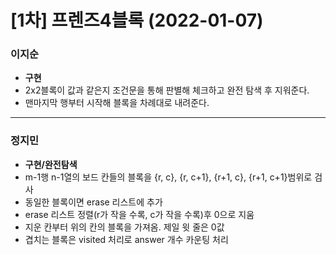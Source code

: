 # [1차] 프렌즈4블록 (2022-01-07)
### 이지순
* **구현**
* 2x2블록이 값과 같은지 조건문을 통해 판별해 체크하고 완전 탐색 후 지워준다.
* 맨마지막 행부터 시작해 블록을 차례대로 내려준다.
---
### 정지민
* **구현/완전탐색**
* m-1행 n-1열의 보드 칸들의 블록을 {r, c}, {r, c+1}, {r+1, c}, {r+1, c+1}범위로 검사
* 동일한 블록이면 erase 리스트에 추가
* erase 리스트 정렬(r가 작을 수록, c가 작을 수록)후 0으로 지움
* 지운 칸부터 위의 칸의 블록을 가져옴. 제일 윗 줄은 0값
* 겹치는 블록은 visited 처리로 answer 개수 카운팅 처리
